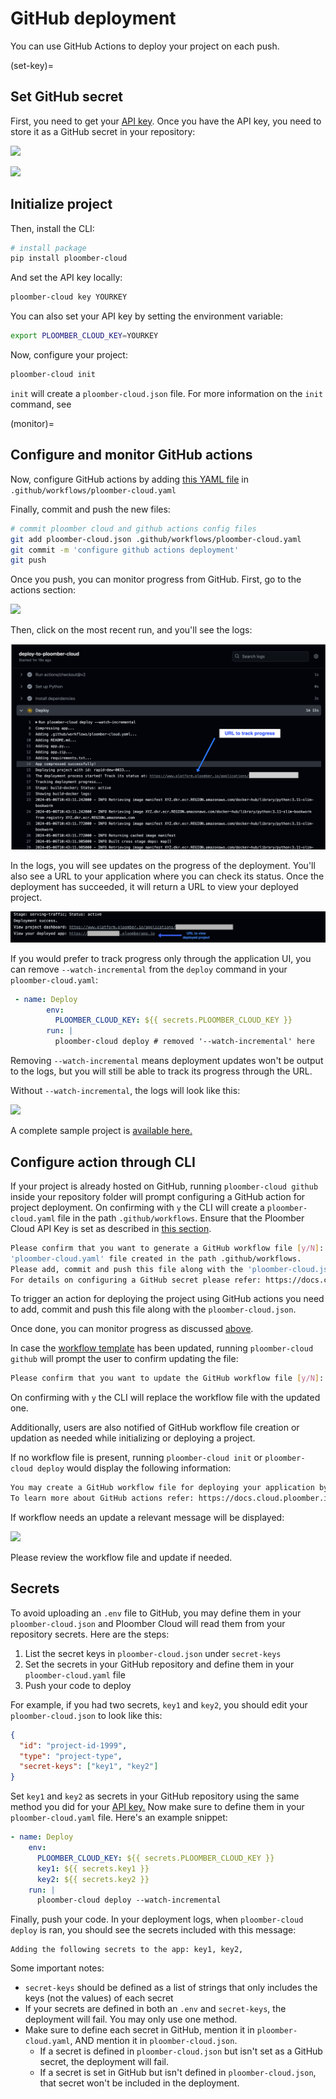 # GitHub deployment

You can use GitHub Actions to deploy your project on each push.

(set-key)=
## Set GitHub secret

First, you need to get your [API key](../quickstart/apikey.md). Once you have the API
key, you need to store it as a GitHub secret in your repository:

![](../static/github/add-secret.png)

![](../static/github/set-secret.png)


## Initialize project

Then, install the CLI:

```sh
# install package
pip install ploomber-cloud
```

And set the API key locally:

```sh
ploomber-cloud key YOURKEY
```

You can also set your API key by setting the environment variable:

```sh
export PLOOMBER_CLOUD_KEY=YOURKEY
```

Now, configure your project:

```sh
ploomber-cloud init
```

`init` will create a `ploomber-cloud.json` file. For more information on the `init` command, see [](../user-guide/cli.md)

(monitor)=
## Configure and monitor GitHub actions

Now, configure GitHub actions by adding [this YAML file](https://github.com/edublancas/cloud-template/blob/main/.github/workflows/ploomber-cloud.yaml) in `.github/workflows/ploomber-cloud.yaml`

Finally, commit and push the new files:

```sh
# commit ploomber cloud and github actions config files
git add ploomber-cloud.json .github/workflows/ploomber-cloud.yaml
git commit -m 'configure github actions deployment'
git push
```

Once you push, you can monitor progress from GitHub. First, go to the actions section:

![](../static/github/see-actions.png)

Then, click on the most recent run, and you'll see the logs:

![](../static/github/logs-watch.png)

In the logs, you will see updates on the progress of the deployment. You'll also see a URL to your application where you can check its status.
Once the deployment has succeeded, it will return a URL to view your deployed project.

![](../static/github/logs-url.png)

If you would prefer to track progress only through the application UI, you can remove `--watch-incremental` from the `deploy` command in your `ploomber-cloud.yaml`:

```yaml
 - name: Deploy
        env:
          PLOOMBER_CLOUD_KEY: ${{ secrets.PLOOMBER_CLOUD_KEY }}
        run: |
          ploomber-cloud deploy # removed '--watch-incremental' here
```

Removing `--watch-incremental` means deployment updates won't be output to the logs, but you will still be able to track its progress through the URL.

Without `--watch-incremental`, the logs will look like this:

![](../static/github/logs.png)

A complete sample project is [available here.](https://github.com/edublancas/cloud-template)

## Configure action through CLI

If your project is already hosted on GitHub, running `ploomber-cloud github` inside your repository folder will prompt configuring a GitHub action for project deployment.
On confirming with `y` the CLI will create a `ploomber-cloud.yaml` file in the path `.github/workflows`.
Ensure that the Ploomber Cloud API Key is set as described in [this section](set-key).

```bash
Please confirm that you want to generate a GitHub workflow file [y/N]: y
'ploomber-cloud.yaml' file created in the path .github/workflows.
Please add, commit and push this file along with the 'ploomber-cloud.json' file to trigger an action.
For details on configuring a GitHub secret please refer: https://docs.cloud.ploomber.io/en/latest/user-guide/github.html
```

To trigger an action for deploying the project using GitHub actions you need to add, commit and push this file along with the `ploomber-cloud.json`.

Once done, you can monitor progress as discussed [above](monitor).

In case the [workflow template](https://github.com/edublancas/cloud-template/blob/main/.github/workflows/ploomber-cloud.yaml) has been updated, running `ploomber-cloud github` will prompt the user to confirm updating the file:

```bash
Please confirm that you want to update the GitHub workflow file [y/N]:
```

On confirming with `y` the CLI will replace the workflow file with the updated one.

Additionally, users are also notified of GitHub workflow file creation or updation as needed while initializing or deploying a project.

If no workflow file is present, running `ploomber-cloud init` or `ploomber-cloud deploy` would display the following information:

```bash
You may create a GitHub workflow file for deploying your application by running 'ploomber-cloud github'.
To learn more about GitHub actions refer: https://docs.cloud.ploomber.io/en/latest/user-guide/github.html
```

If workflow needs an update a relevant message will be displayed:

![](../static/github/update-workflow.png)

Please review the workflow file and update if needed.

## Secrets

To avoid uploading an `.env` file to GitHub, you may define them in your `ploomber-cloud.json` and Ploomber Cloud will read them from your repository secrets. Here are the steps:

1. List the secret keys in `ploomber-cloud.json` under `secret-keys`
2. Set the secrets in your GitHub repository and define them in your `ploomber-cloud.yaml` file
3. Push your code to deploy

For example, if you had two secrets, `key1` and `key2`, you should edit your `ploomber-cloud.json` to look like this:

```json
{
  "id": "project-id-1999",
  "type": "project-type",
  "secret-keys": ["key1", "key2"]
}
```

Set `key1` and `key2` as secrets in your GitHub repository using the same method you did for your [API key.](#set-github-secret) Now make sure to define them in your `ploomber-cloud.yaml` file. Here's an example snippet:

```yaml
- name: Deploy
    env:
      PLOOMBER_CLOUD_KEY: ${{ secrets.PLOOMBER_CLOUD_KEY }}
      key1: ${{ secrets.key1 }}
      key2: ${{ secrets.key2 }}
    run: |
      ploomber-cloud deploy --watch-incremental
```

Finally, push your code. In your deployment logs, when `ploomber-cloud deploy` is ran, you should see the secrets included with this message:

```
Adding the following secrets to the app: key1, key2,
```

Some important notes:

- `secret-keys` should be defined as a list of strings that only includes the keys (not the values) of each secret
- If your secrets are defined in both an `.env` and `secret-keys`, the deployment will fail. You may only use one method.
- Make sure to define each secret in GitHub, mention it in `ploomber-cloud.yaml`, AND mention it in `ploomber-cloud.json`. 
    - If a secret is defined in `ploomber-cloud.json` but isn't set as a GitHub secret, the deployment will fail. 
    - If a secret is set in GitHub but isn't defined in `ploomber-cloud.json`, that secret won't be included in the deployment.


